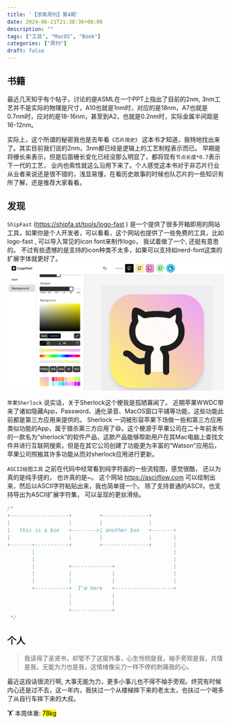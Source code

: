```yaml
---
title: '【求索周刊】第4期'
date: 2024-06-21T21:38:36+08:00
description: ""
tags: ["工具", "MacOS", "Book"]
categories: ["周刊"]
draft: false
---
```


## 书籍
最近几天知乎有个帖子，讨论的是ASML在一个PPT上指出了目前的2nm, 3nm工艺并不是实际的物理是尺寸，A10也就是1nm时，对应的是18nm，A7也就是0.7nm时，应对的是18-16nm，甚至到A2，也就是0.2nm时，实际金属半间距是16-12nm。

实际上，这个所谓的秘密我也是去年看`《芯片简史》` 这本书才知道，我特地找出来了。其实目前我们说的2nm，3nm都已经是逻辑上的工艺制程表示而已。 早期是将栅长来表示，但是后面栅长变化已经没那么明显了，都将现有`节点长度*0.7`表示下一代的工艺， 业内也索性就这么沿用下来了。个人感觉这本书对于非芯片行业从业者来说还是很不错的，浅显易懂，在看历史故事的时候也队芯片的一些知识有所了解，还是推荐大家看看。

## 发现

`ShipFast` (https://shipfa.st/tools/logo-fast ) 是一个提供了很多开箱即用的网站工具，如果你是个人开发者，可以看看，这个网站也提供了一些免费的工具，比如logo-fast , 可以导入常见的icon font来制作logo， 我试着做了一个, 还挺有意思的。  不过有些遗憾的是支持的icon种类不太多，如果可以支持如nerd-font这类的扩展字体就更好了。
![logofast](logofast.png)


`苹果Sherlock` 
说实话，关于Sherlock这个梗我是孤陋寡闻了。 近期苹果WWDC带来了诸如隐藏App，Password、通化录音、MacOS窗口平铺等功能，这些功能此前都是第三方应用来提供的。 Sherlock 一词被形容苹果下场做一些和第三方应用类似功能的App，属于猎杀第三方应用了😄。这个梗源于苹果公司在二十年前发布的一款名为“sherlock”的软件产品，这款产品能够帮助用户在其Mac电脑上查找文件并进行互联网搜索，但是在其它公司创建了功能更为丰富的“Watson”应用后，苹果公司照搬其许多功能从而对sherlock应用进行更新。


`ASCII绘图工具`
之前在代码中经常看到纯字符画的一些流程图，感觉很酷， 还以为真的是纯手搓的， 也许真的是~。 这个网站 https://asciiflow.com 可以绘制出来，然后以ASCII字符粘贴出来，我也简单搓一个。 除了支持普通的ASCII，也支持导出为ASCII扩展字符集， 可以呈现的更丝滑些。

```c++
/*
+-------------------+         +---------------+        
|                   |         |               |        
|   this is a box   +-------->| another box   +-------+
|                   |         |               |       |
+-------+-----------+         +---------------+       |
        |                                             |
        |                                             |
        |           +-------------+                   |
        |           |             |                   |
        |           |             |                   |
        +-----------+  I'm here   +-------------------+
                    |             |                    
                    |             |                    
                    +-------------+                    
 */
```


## 个人

> 我读得了圣贤书，却管不了这窗外事，心生怜悯是我，袖手旁观是我，共情是我，无能为力也是我，这情绪像尖刀一样不停的刺痛我的心。

最近这段话很流行啊, 大事无能为力，更多小事儿也不得不袖手旁观。终究有时候内心还是过不去，这一年内，我扶过一个从楼梯摔下来的老太太，也扶过一个喝多了从自行车摔下来的大叔。

🏋️ 本周体重: <mark> 78kg </mark>